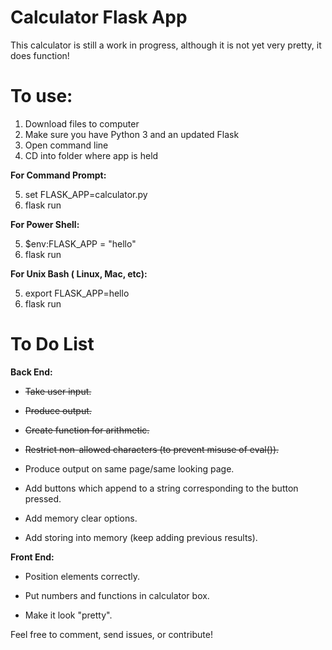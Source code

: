 # Calculator Flask App


This calculator is still a work in progress, although it is not yet very pretty, it does function!

# To use:

1. Download files to computer
2. Make sure you have Python 3 and an updated Flask
3. Open command line
4. CD into folder where app is held

**For Command Prompt:**

5. set FLASK_APP=calculator.py
6. flask run

**For Power Shell:**

5. $env:FLASK_APP = "hello"
6. flask run

**For Unix Bash ( Linux, Mac, etc):**

5. export FLASK_APP=hello
6. flask run

# To Do List

**Back End:**

* ~~Take user input.~~

* ~~Produce output.~~

* ~~Create function for arithmetic.~~

* ~~Restrict non-allowed characters (to prevent misuse of eval()).~~

* Produce output on same page/same looking page.

* Add buttons which append to a string corresponding to the button pressed.

* Add memory clear options.

* Add storing into memory (keep adding previous results).


**Front End:**

* Position elements correctly.

* Put numbers and functions in calculator box.

* Make it look "pretty".

Feel free to comment, send issues, or contribute!
